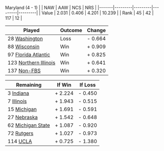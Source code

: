 Maryland (4 - 1)
|       |   NAW   |   AAW   |   NCS   |   NRS   |
|-------|---------|---------|---------|---------|
| Value |   2.031 |   0.406 |   4.201 |  10.239 |
| Rank  |      45 |      42 |     117 |      12 |

| Played                    | Outcome    |  Change  |
|---------------------------|------------|----------|
|  28 [Washington            ](Washington.md)| Loss       | -  0.664 |
|  88 [Wisconsin             ](Wisconsin.md)| Win        | +  0.909 |
|  97 [Florida Atlantic      ](FloridaAtlantic.md)| Win        | +  0.825 |
| 123 [Northern Illinois     ](NorthernIllinois.md)| Win        | +  0.641 |
| 137 [Non-FBS               ](NonFBS.md)| Win        | +  0.320 |

| Remaining                 |  If Win  |  If Loss |
|---------------------------|----------|----------|
|   3 [Indiana               ](Indiana.md)| +  2.224 | -  0.450 |
|   7 [Illinois              ](Illinois.md)| +  1.943 | -  0.515 |
|  15 [Michigan              ](Michigan.md)| +  1.691 | -  0.591 |
|  27 [Nebraska              ](Nebraska.md)| +  1.542 | -  0.648 |
|  62 [Michigan State        ](MichiganState.md)| +  1.087 | -  0.920 |
|  72 [Rutgers               ](Rutgers.md)| +  1.027 | -  0.973 |
| 114 [UCLA                  ](UCLA.md)| +  0.725 | -  1.380 |

